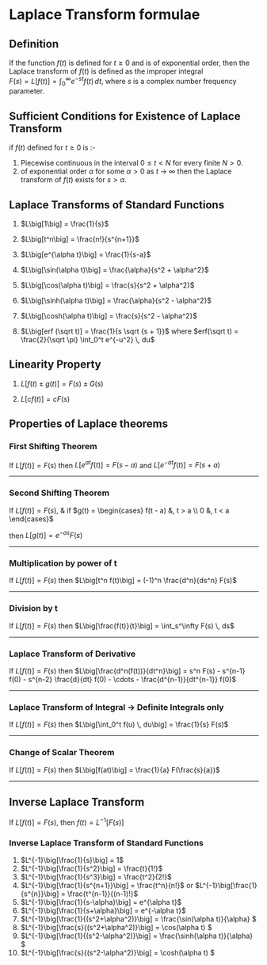 # Laplace Transform formulae

## Definition
If the function $f(t)$ is defined for $t \geq 0$ and is of exponential order, then the Laplace transform of $f(t)$ is defined as the improper integral  
$F(s) = L\big[f(t)\big] = \int_0^\infty e^{-st} f(t) \, dt$,
where $s$ is a complex number frequency parameter.

## Sufficient Conditions for Existence of Laplace Transform
if $f(t)$ defined for $t \geq 0$ is :-
1. Piecewise continuous in the interval $0 \leq t < N$ for every finite $N > 0$.
1. of exponential order $\alpha$ for some $\alpha > 0$ as $t$ &rarr; $\infty$ then the Laplace transform of $f(t)$ exists for $s > \alpha$.


## Laplace Transforms of Standard Functions
1. $L\big[1\big] = \frac{1}{s}$

1. $L\big[t^n\big] = \frac{n!}{s^{n+1}}$

1. $L\big[e^{\alpha t}\big] = \frac{1}{s-a}$

1. $L\big[\sin(\alpha t)\big] = \frac{\alpha}{s^2 + \alpha^2}$

1. $L\big[\cos(\alpha t)\big] = \frac{s}{s^2 + \alpha^2}$

1. $L\big[\sinh(\alpha t)\big] = \frac{\alpha}{s^2 - \alpha^2}$

1. $L\big[\cosh(\alpha t)\big] = \frac{s}{s^2 - \alpha^2}$

1. $L\big[erf (\sqrt t)] = \frac{1}{s \sqrt {s + 1}}$ where $erf(\sqrt t) = \frac{2}{\sqrt \pi} \int_0^t e^{-u^2} \, du$

## Linearity Property
1. $L\big[f(t) \pm g(t)\big] = F(s) \pm G(s)$

1. $L\big[c f(t)\big] = c F(s)$

## Properties of Laplace theorems
### First Shifting Theorem
If $L\big[f(t)\big] = F(s)$ then $L\big[e^{at} f(t)\big] = F(s-a)$ and $L\big[e^{-at} f(t)\big] = F(s+a)$
___
### Second Shifting Theorem
If $L\big[f(t)\big] = F(s)$, & if
$`g(t) =
	\begin{cases}
	f(t - a) &, t > a \\
	0 &, t < a
	\end{cases}`$

then $L\big[g(t)\big] = e^{-as} F(s)$
___
### Multiplication by power of t
If $L\big[f(t)\big] = F(s)$ then $L\big[t^n f(t)\big] = (-1)^n \frac{d^n}{ds^n} F(s)$
___
### Division by t
If $L\big[f(t)\big] = F(s)$ then $L\big[\frac{f(t)}{t}\big] = \int_s^\infty F(s) \, ds$
___
### Laplace Transform of Derivative
If $L\big[f(t)\big] = F(s)$ then $L\big[\frac{d^n(f(t))}{dt^n}\big] = s^n F(s) - s^{n-1} f(0) - s^{n-2} \frac{d}{dt} f(0) - \cdots - \frac{d^{n-1}}{dt^{n-1}} f(0)$
___
### Laplace Transform of Integral &rarr; **Definite Integrals only**
If $L\big[f(t)\big] = F(s)$ then $L\big[\int_0^t f(u) \, du\big] = \frac{1}{s} F(s)$
___
### Change of Scalar Theorem
If $L\big[f(t)\big] = F(s)$ then $L\big[f(at)\big] = \frac{1}{a} F(\frac{s}{a})$
___

## Inverse Laplace Transform
If $L\big[f(t)\big] = F(s)$, then $f(t) = L^{-1}\big[F(s)\big]$

### Inverse Laplace Transform of Standard Functions
1. $L^{-1}\big[\frac{1}{s}\big] = 1$
1. $L^{-1}\big[\frac{1}{s^2}\big] = \frac{t}{1!}$
1. $L^{-1}\big[\frac{1}{s^3}\big] = \frac{t^2}{2!}$
1. $L^{-1}\big[\frac{1}{s^{n+1}}\big] = \frac{t^n}{n!}$ or $L^{-1}\big[\frac{1}{s^{n}}\big] = \frac{t^{n-1}}{(n-1)!}$
1. $L^{-1}\big[\frac{1}{s-\alpha}\big] = e^{\alpha t}$
1. $L^{-1}\big[\frac{1}{s+\alpha}\big] = e^{-\alpha t}$
1. $L^{-1}\big[\frac{1}{(s^2+\alpha^2)}\big] = \frac{\sin(\alpha t)}{\alpha} $
1. $L^{-1}\big[\frac{s}{(s^2+\alpha^2)}\big] = \cos(\alpha t) $
1. $L^{-1}\big[\frac{1}{(s^2-\alpha^2)}\big] = \frac{\sinh(\alpha t)}{\alpha} $
1. $L^{-1}\big[\frac{s}{(s^2-\alpha^2)}\big] = \cosh(\alpha t) $

<style>
	:root {
		font-size: 20px;
	}
</style>